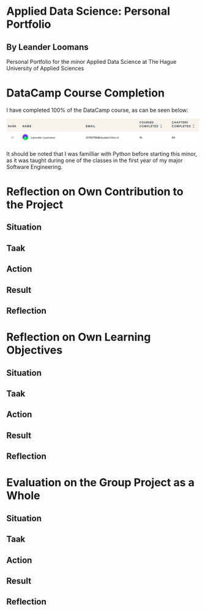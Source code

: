 # Applied Data Science: Personal Portfolio
## By Leander Loomans
Personal Portfolio for the minor Applied Data Science at The Hague University of Applied Sciences

# DataCamp Course Completion
I have completed 100% of the DataCamp course, as can be seen below:

![DataCamp Image](https://github.com/LeanderLoomans/AppliedDataScience_PersonalPortfolio/blob/main/images/DataCamp.png)

It should be noted that I was familliar with Python before starting this minor, as it was taught during one of the classes in the first year of my major Software Engineering.

# Reflection on Own Contribution to the Project
## Situation

## Taak

## Action
 
## Result

## Reflection


# Reflection on Own Learning Objectives
## Situation

## Taak

## Action
 
## Result

## Reflection


# Evaluation on the Group Project as a Whole
## Situation

## Taak

## Action
 
## Result

## Reflection
